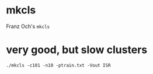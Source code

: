 # mkcls
Franz Och's `mkcls`

# very good, but slow clusters

    ./mkcls -c101 -n10 -ptrain.txt -Vout ISR

